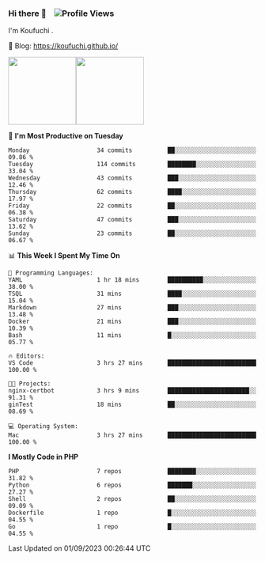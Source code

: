 ### Hi there 👋 &nbsp;&nbsp; ![Profile Views](http://img.shields.io/badge/Profile%20Views-122-blue)

I'm Koufuchi . 

📔 Blog: <https://koufuchi.github.io/>

<img align="" height="137px" src="https://github-readme-stats-seven-nu-30.vercel.app/api?username=Koufuchi&hide=issues,contribs&show_icons=true&line_height=21&theme=radical&locale=en" /><img align="" height="137px" src="https://github-readme-stats-seven-nu-30.vercel.app/api/top-langs/?username=Koufuchi&layout=compact&hide=blade,html,css,pug&theme=radical&locale=en" />

<!--START_SECTION:waka-->
📅 **I'm Most Productive on Tuesday** 

```text
Monday                   34 commits          ██░░░░░░░░░░░░░░░░░░░░░░░   09.86 % 
Tuesday                  114 commits         ████████░░░░░░░░░░░░░░░░░   33.04 % 
Wednesday                43 commits          ███░░░░░░░░░░░░░░░░░░░░░░   12.46 % 
Thursday                 62 commits          ████░░░░░░░░░░░░░░░░░░░░░   17.97 % 
Friday                   22 commits          ██░░░░░░░░░░░░░░░░░░░░░░░   06.38 % 
Saturday                 47 commits          ███░░░░░░░░░░░░░░░░░░░░░░   13.62 % 
Sunday                   23 commits          ██░░░░░░░░░░░░░░░░░░░░░░░   06.67 % 
```


📊 **This Week I Spent My Time On** 

```text
💬 Programming Languages: 
YAML                     1 hr 18 mins        ██████████░░░░░░░░░░░░░░░   38.00 % 
TSQL                     31 mins             ████░░░░░░░░░░░░░░░░░░░░░   15.04 % 
Markdown                 27 mins             ███░░░░░░░░░░░░░░░░░░░░░░   13.48 % 
Docker                   21 mins             ███░░░░░░░░░░░░░░░░░░░░░░   10.39 % 
Bash                     11 mins             █░░░░░░░░░░░░░░░░░░░░░░░░   05.77 % 

🔥 Editors: 
VS Code                  3 hrs 27 mins       █████████████████████████   100.00 % 

🐱‍💻 Projects: 
nginx-certbot            3 hrs 9 mins        ███████████████████████░░   91.31 % 
ginTest                  18 mins             ██░░░░░░░░░░░░░░░░░░░░░░░   08.69 % 

💻 Operating System: 
Mac                      3 hrs 27 mins       █████████████████████████   100.00 % 
```

**I Mostly Code in PHP** 

```text
PHP                      7 repos             ████████░░░░░░░░░░░░░░░░░   31.82 % 
Python                   6 repos             ███████░░░░░░░░░░░░░░░░░░   27.27 % 
Shell                    2 repos             ██░░░░░░░░░░░░░░░░░░░░░░░   09.09 % 
Dockerfile               1 repo              █░░░░░░░░░░░░░░░░░░░░░░░░   04.55 % 
Go                       1 repo              █░░░░░░░░░░░░░░░░░░░░░░░░   04.55 % 
```




 Last Updated on 01/09/2023 00:26:44 UTC
<!--END_SECTION:waka-->


